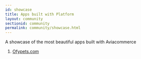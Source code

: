 ```yaml
---
id: showcase
title: Apps built with Platform
layout: community
sectionid: community
permalink: community/showcase.html
---
```


A showcase of the most beautiful apps built with Aviacommerce

1. [Ofypets.com](https://www.ofypets.com)

